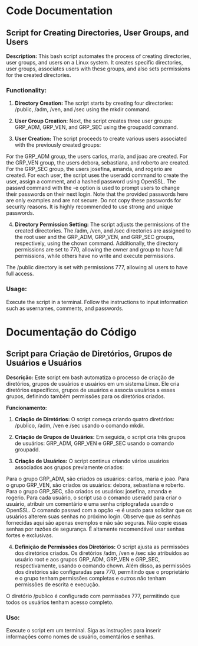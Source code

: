 # Code Documentation
## Script for Creating Directories, User Groups, and Users

**Description:** This bash script automates the process of creating directories, user groups, and users on a Linux system. It creates specific directories, user groups, associates users with these groups, and also sets permissions for the created directories.

### Functionality:

1. **Directory Creation:**
The script starts by creating four directories: /public, /adm, /ven, and /sec using the mkdir command.

2. **User Group Creation:**
Next, the script creates three user groups: GRP_ADM, GRP_VEN, and GRP_SEC using the groupadd command.

3. **User Creation:**
The script proceeds to create various users associated with the previously created groups:

For the GRP_ADM group, the users carlos, maria, and joao are created.
For the GRP_VEN group, the users debora, sebastiana, and roberto are created.
For the GRP_SEC group, the users josefina, amanda, and rogerio are created.
For each user, the script uses the useradd command to create the user, assign a comment, and a hashed password using OpenSSL. The passwd command with the -e option is used to prompt users to change their passwords on their next login. Note that the provided passwords here are only examples and are not secure. Do not copy these passwords for security reasons. It is highly recommended to use strong and unique passwords.

4. **Directory Permission Setting:**
The script adjusts the permissions of the created directories. The /adm, /ven, and /sec directories are assigned to the root user and the GRP_ADM, GRP_VEN, and GRP_SEC groups, respectively, using the chown command. Additionally, the directory permissions are set to 770, allowing the owner and group to have full permissions, while others have no write and execute permissions.

The /public directory is set with permissions 777, allowing all users to have full access.

### Usage:

Execute the script in a terminal.
Follow the instructions to input information such as usernames, comments, and passwords.

# Documentação do Código

## Script para Criação de Diretórios, Grupos de Usuários e Usuários

**Descrição:** Este script em bash automatiza o processo de criação de diretórios, grupos de usuários e usuários em um sistema Linux. Ele cria diretórios específicos, grupos de usuários e associa usuários a esses grupos, definindo também permissões para os diretórios criados.

**Funcionamento:**

1. **Criação de Diretórios:**
O script começa criando quatro diretórios: /publico, /adm, /ven e /sec usando o comando mkdir.

2. **Criação de Grupos de Usuários:**
Em seguida, o script cria três grupos de usuários: GRP_ADM, GRP_VEN e GRP_SEC usando o comando groupadd.

3. **Criação de Usuários:**
O script continua criando vários usuários associados aos grupos previamente criados:

Para o grupo GRP_ADM, são criados os usuários: carlos, maria e joao.
Para o grupo GRP_VEN, são criados os usuários: debora, sebastiana e roberto.
Para o grupo GRP_SEC, são criados os usuários: josefina, amanda e rogerio.
Para cada usuário, o script usa o comando useradd para criar o usuário, atribuir um comentário e uma senha criptografada usando o OpenSSL. O comando passwd com a opção -e é usado para solicitar que os usuários alterem suas senhas no próximo login. Observe que as senhas fornecidas aqui são apenas exemplos e não são seguras. Não copie essas senhas por razões de segurança. É altamente recomendável usar senhas fortes e exclusivas.

4. **Definição de Permissões dos Diretórios:**
O script ajusta as permissões dos diretórios criados. Os diretórios /adm, /ven e /sec são atribuídos ao usuário root e aos grupos GRP_ADM, GRP_VEN e GRP_SEC, respectivamente, usando o comando chown. Além disso, as permissões dos diretórios são configuradas para 770, permitindo que o proprietário e o grupo tenham permissões completas e outros não tenham permissões de escrita e execução.

O diretório /publico é configurado com permissões 777, permitindo que todos os usuários tenham acesso completo.

### Uso:
Execute o script em um terminal.
Siga as instruções para inserir informações como nomes de usuário, comentários e senhas.
